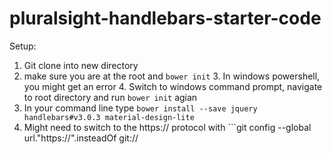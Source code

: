 # pluralsight-handlebars-starter-code

Setup:

  1. Git clone into new directory
  2. make sure you are at the root and ```bower init```
    3. In windows powershell, you might get an error
    4. Switch to windows command prompt, navigate to root directory and run ```bower init``` agian
  3. In your command line type ```bower install --save jquery handlebars#v3.0.3 material-design-lite```
  4. Might need to switch to the https:// protocol with ```git config --global url."https://".insteadOf git://
